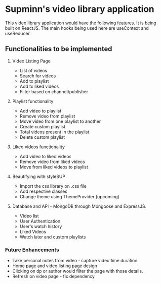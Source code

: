 # Supminn's video library application

This video library application would have the following features. It is being built on ReactJS. The main hooks being used here are useContext and useReducer.

## Functionalities to be implemented

1. Video Listing Page
    * List of videos
    * Search for videos
    * Add to playlist
    * Add to liked videos 
    * Filter based on channel/publisher

2. Playlist functionality
    * Add video to playlist
    * Remove video from playlist
    * Move video from one playlist to another
    * Create custom playlist
    * Total videos present in the playlist
    * Delete custom playlist

3. Liked videos functionality
    * Add video to liked videos
    * Remove video from liked videos
    * Move from liked videos to playlist

4. Beautifying with styleSUP
    * Import the css library on .css file
    * Add respective classes
    * Change theme using ThemeProvider (upcoming)

5. Database and API - MongoDB through Mongoose and ExpressJS.
    * Video list 
    * User Authentication
    * User's watch history
    * Liked Videos
    * Watch later and custom playlists

### Future Enhancements
* Take personal notes from video - capture video time duration
* Home page and video listing page design
* Clicking on dp or author would filter the page with those details.
* Refresh on video page - fix dependency